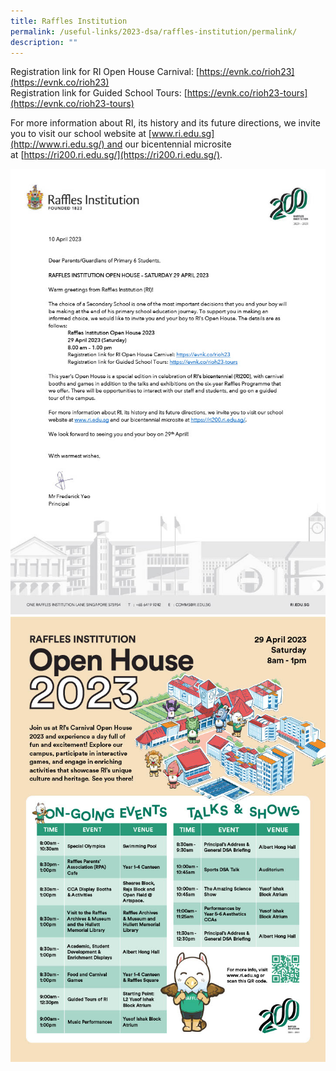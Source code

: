 ```yaml
---
title: Raffles Institution
permalink: /useful-links/2023-dsa/raffles-institution/permalink/
description: ""
---
```

Registration link for RI Open House Carnival: [https://evnk.co/rioh23](https://evnk.co/rioh23)  
Registration link for Guided School Tours: [https://evnk.co/rioh23-tours](https://evnk.co/rioh23-tours)

For more information about RI, its history and its future directions, we invite you to visit our school website at [www.ri.edu.sg](http://www.ri.edu.sg/) and our bicentennial microsite at [https://ri200.ri.edu.sg/](https://ri200.ri.edu.sg/).

![](/images/rioh%20letter.jpg)
![](/images/rioh%20poster.jpg)